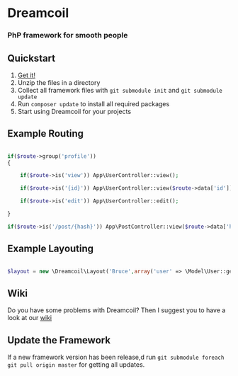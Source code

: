 # Dreamcoil
### PhP framework for smooth people
## Quickstart

1.  [Get it!](https://github.com/xolf/dreamcoil/archive/master.zip)
2.  Unzip the files in a directory
3.  Collect all framework files with `git submodule init` and `git submodule update`
4.  Run `composer update` to install all required packages 
5.  Start using Dreamcoil for your projects

## Example Routing

```php

if($route->group('profile'))
{

    if($route->is('view')) App\UserController::view();

    if($route->is('{id}')) App\UserController::view($route->data['id']);

    if($route->is('edit')) App\UserController::edit();

}

if($route->is('/post/{hash}')) App\PostController::view($route->data['hash']);

```

## Example Layouting

```php

$layout = new \Dreamcoil\Layout('Bruce',array('user' => \Model\User::get()));

```

## Wiki

Do you have some problems with Dreamcoil? 
Then I suggest you to have a look at our [wiki](https://github.com/xolf/dreamcoil/wiki)


## Update the Framework

If a new framework version has been release,d run `git submodule foreach git pull origin master` for getting all updates.
